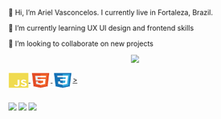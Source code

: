 👋 Hi, I’m Ariel Vasconcelos. I currently live in Fortaleza, Brazil.

🌱 I’m currently learning UX UI design and frontend skills

💞️ I’m looking to collaborate on new projects

<div align="center">
  <a href="https://github.com/arielvscncls">
  <img height="180em" src="https://github-readme-stats.vercel.app/api?username=arielvscncls&show_icons=true&theme=light&include_all_commits=true&count_private=true"/>
  <!--img height="180em" src="https://github-readme-stats.vercel.app/api/top-langs/?username=arielvscncls&layout=compact&langs_count=7&theme=light"/ -->
</div>
  

<div style="display: inline_block"><br>
  <img align="center" alt="Ariel-Js" height="30" width="40" src="https://raw.githubusercontent.com/devicons/devicon/master/icons/javascript/javascript-plain.svg">
  <img align="center" alt="Ariel-HTML" height="30" width="40" src="https://raw.githubusercontent.com/devicons/devicon/master/icons/html5/html5-original.svg">
  <img align="center" alt="Ariel-CSS" height="30" width="40" src="https://raw.githubusercontent.com/devicons/devicon/master/icons/css3/css3-original.svg">>
</div>
  
  
  ##
   
  
<div> 
  <!-- procurar behance-->
  <a href="https://instagram.com/artedaariel" target="_blank"><img src="https://img.shields.io/badge/-Instagram-%23E4405F?style=for-the-badge&logo=instagram&logoColor=white" target="_blank"></a>
  <a href = "mailto:arielvbarbosa@gmail.com"><img src="https://img.shields.io/badge/-Gmail-%23333?style=for-the-badge&logo=gmail&logoColor=white" target="_blank"></a>
  <a href="https://www.linkedin.com/in/arielvscncls" target="_blank"><img src="https://img.shields.io/badge/-LinkedIn-%230077B5?style=for-the-badge&logo=linkedin&logoColor=white" target="_blank"></a>  
</div>
